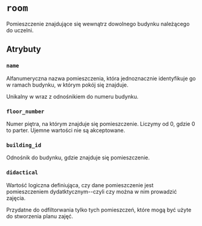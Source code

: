 # `room`

Pomieszczenie znajdujące się wewnątrz dowolnego budynku należącego do uczelni.

## Atrybuty

### `name`

Alfanumeryczna nazwa pomieszczenia, która jednoznacznie identyfikuje go w ramach budynku, w którym pokój się znajduje.

Unikalny w wraz z odnośnikiem do numeru budynku.

### `floor_number`

Numer piętra, na którym znajduje się pomieszczenie. Liczymy od 0, gdzie 0 to parter. Ujemne wartości nie są akceptowane.

### `building_id`

Odnośnik do budynku, gdzie znajduje się pomieszczenie.

### `didactical`

Wartość logiczna definiująca, czy dane pomieszczenie jest pomieszczeniem dydatktycznym--czyli czy można w nim prowadzić zajęcia.

Przydatne do odfiltorwania tylko tych pomieszczeń, które mogą być użyte do stworzenia planu zajęć.
